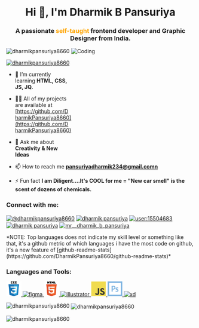 <h1 align="center">Hi 👋, I'm Dharmik B Pansuriya</h1>
<h3 align="center">A passionate <span style="color:orange;">self-taught</span> frontend developer and Graphic Designer from India.</h3>

<img align="right" alt="Coding" width="330" height="300" src="https://miro.medium.com/max/680/0*7Q3yvSIv_t0ioJ-Z.gif">

<p align="left"> <img src="https://komarev.com/ghpvc/?username=khushboogoel01&label=Profile+views&color=129e00&style=plastic" alt="dharmikpansuriya8660" /> </p>

<p align="left"> <a href="https://github.com/ryo-ma/github-profile-trophy"><img src="https://github-profile-trophy.vercel.app/?username=dharmikpansuriya8660" alt="dharmikpansuriya8660" /></a> </p>

- 🌱 I’m currently learning **HTML, CSS, JS, JQ.**

- 👨‍💻 All of my projects are available at [https://github.com/DharmikPansuriya8660](https://github.com/DharmikPansuriya8660)

- 💬 Ask me about **Creativity & New Ideas**

- 📫 How to reach me **pansuriyadharmik234@gmail.comn**

- ⚡ Fun fact **I am Diligent....It's COOL for me = "New car smell" is the scent of dozens of chemicals.**

<h3 align="left">Connect with me:</h3>
<p align="left">
<a href="https://codepen.io/@dharmikpansuriya8660" target="blank"><img align="center" src="https://cdn.jsdelivr.net/npm/simple-icons@3.0.1/icons/codepen.svg" alt="@dharmikpansuriya8660" height="30" width="40" /></a>
<a href="https://linkedin.com/in/dharmik pansuriya" target="blank"><img align="center" src="https://cdn.jsdelivr.net/npm/simple-icons@3.0.1/icons/linkedin.svg" alt="dharmik pansuriya" height="30" width="40" /></a>
<a href="https://stackoverflow.com/users/user:15504683" target="blank"><img align="center" src="https://cdn.jsdelivr.net/npm/simple-icons@3.0.1/icons/stackoverflow.svg" alt="user:15504683" height="30" width="40" /></a>
<a href="https://fb.com/dharmik pansuriya" target="blank"><img align="center" src="https://cdn.jsdelivr.net/npm/simple-icons@3.0.1/icons/facebook.svg" alt="dharmik pansuriya" height="30" width="40" /></a>
<a href="https://instagram.com/mr__dharmik_b_pansuriya" target="blank"><img align="center" src="https://cdn.jsdelivr.net/npm/simple-icons@3.0.1/icons/instagram.svg" alt="mr__dharmik_b_pansuriya" height="30" width="40" /></a>
</p>
*NOTE: Top languages does not indicate my skill level or something like that, it's a github metric of which languages i have the most code on github, it's a new feature of [github-readme-stats](https://github.com/DharmikPansuriya8660/github-readme-stats)*

<h3 align="left">Languages and Tools:</h3>
<p align="left"> <a href="https://www.w3schools.com/css/" target="_blank"> <img src="https://raw.githubusercontent.com/devicons/devicon/master/icons/css3/css3-original-wordmark.svg" alt="css3" width="40" height="40"/> </a> <a href="https://www.figma.com/" target="_blank"> <img src="https://www.vectorlogo.zone/logos/figma/figma-icon.svg" alt="figma" width="40" height="40"/> </a> <a href="https://www.w3.org/html/" target="_blank"> <img src="https://raw.githubusercontent.com/devicons/devicon/master/icons/html5/html5-original-wordmark.svg" alt="html5" width="40" height="40"/> </a> <a href="https://www.adobe.com/in/products/illustrator.html" target="_blank"> <img src="https://www.vectorlogo.zone/logos/adobe_illustrator/adobe_illustrator-icon.svg" alt="illustrator" width="40" height="40"/> </a> <a href="https://developer.mozilla.org/en-US/docs/Web/JavaScript" target="_blank"> <img src="https://raw.githubusercontent.com/devicons/devicon/master/icons/javascript/javascript-original.svg" alt="javascript" width="40" height="40"/> </a> <a href="https://www.photoshop.com/en" target="_blank"> <img src="https://raw.githubusercontent.com/devicons/devicon/master/icons/photoshop/photoshop-line.svg" alt="photoshop" width="40" height="40"/> </a> <a href="https://www.adobe.com/products/xd.html" target="_blank"> <img src="https://cdn.worldvectorlogo.com/logos/adobe-xd.svg" alt="xd" width="40" height="40"/> </a> </p>

<p><img align="left" src="https://github-readme-stats.vercel.app/api/top-langs?username=dharmikpansuriya8660&show_icons=true&theme=dark&locale=en&layout=compact" alt="dharmikpansuriya8660" /></p>

<p>&nbsp;<img align="center" src="https://github-readme-stats.vercel.app/api?username=dharmikpansuriya8660&show_icons=true&theme=dark&title_color=fa8b00&text_color=ffffff&bg_color=000000&cache_seconds=1800&locale=en" alt="dharmikpansuriya8660" /></p>

<p><img align="center" src="https://github-readme-streak-stats.herokuapp.com/?user=dharmikpansuriya8660&theme=lightblue" alt="dharmikpansuriya8660" /></p>

